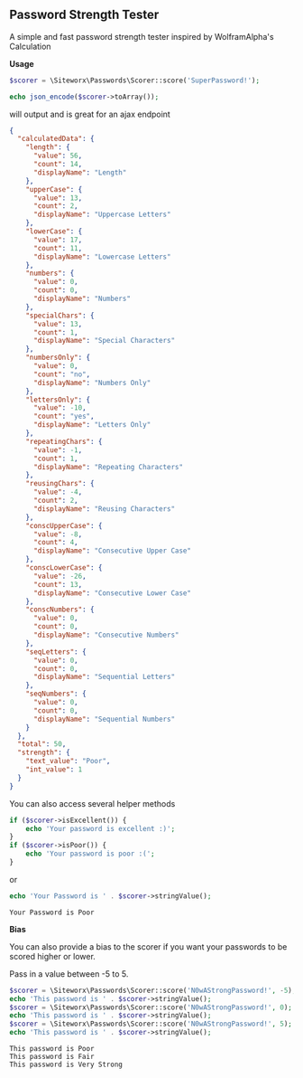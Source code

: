 ## Password Strength Tester

A simple and fast password strength tester inspired by WolframAlpha's Calculation

**Usage**

```php
$scorer = \Siteworx\Passwords\Scorer::score('SuperPassword!');

echo json_encode($scorer->toArray());

```

will output and is great for an ajax endpoint

```json
{
  "calculatedData": {
    "length": {
      "value": 56,
      "count": 14,
      "displayName": "Length"
    },
    "upperCase": {
      "value": 13,
      "count": 2,
      "displayName": "Uppercase Letters"
    },
    "lowerCase": {
      "value": 17,
      "count": 11,
      "displayName": "Lowercase Letters"
    },
    "numbers": {
      "value": 0,
      "count": 0,
      "displayName": "Numbers"
    },
    "specialChars": {
      "value": 13,
      "count": 1,
      "displayName": "Special Characters"
    },
    "numbersOnly": {
      "value": 0,
      "count": "no",
      "displayName": "Numbers Only"
    },
    "lettersOnly": {
      "value": -10,
      "count": "yes",
      "displayName": "Letters Only"
    },
    "repeatingChars": {
      "value": -1,
      "count": 1,
      "displayName": "Repeating Characters"
    },
    "reusingChars": {
      "value": -4,
      "count": 2,
      "displayName": "Reusing Characters"
    },
    "conscUpperCase": {
      "value": -8,
      "count": 4,
      "displayName": "Consecutive Upper Case"
    },
    "conscLowerCase": {
      "value": -26,
      "count": 13,
      "displayName": "Consecutive Lower Case"
    },
    "conscNumbers": {
      "value": 0,
      "count": 0,
      "displayName": "Consecutive Numbers"
    },
    "seqLetters": {
      "value": 0,
      "count": 0,
      "displayName": "Sequential Letters"
    },
    "seqNumbers": {
      "value": 0,
      "count": 0,
      "displayName": "Sequential Numbers"
    }
  },
  "total": 50,
  "strength": {
    "text_value": "Poor",
    "int_value": 1
  }
}
```

You can also access several helper methods

```php
if ($scorer->isExcellent()) {
    echo 'Your password is excellent :)';
}
if ($scorer->isPoor()) {
    echo 'Your password is poor :(';
}
```

or

```php
echo 'Your Password is ' . $scorer->stringValue();
```
```
Your Password is Poor
```

**Bias**

You can also provide a bias to the scorer if you want your passwords to be scored higher or lower.

Pass in a value between -5 to 5.

```php
$scorer = \Siteworx\Passwords\Scorer::score('N0wAStrongPassword!', -5);
echo 'This password is ' . $scorer->stringValue();
$scorer = \Siteworx\Passwords\Scorer::score('N0wAStrongPassword!', 0);
echo 'This password is ' . $scorer->stringValue();
$scorer = \Siteworx\Passwords\Scorer::score('N0wAStrongPassword!', 5);
echo 'This password is ' . $scorer->stringValue();

```
```
This password is Poor
This password is Fair
This password is Very Strong
```